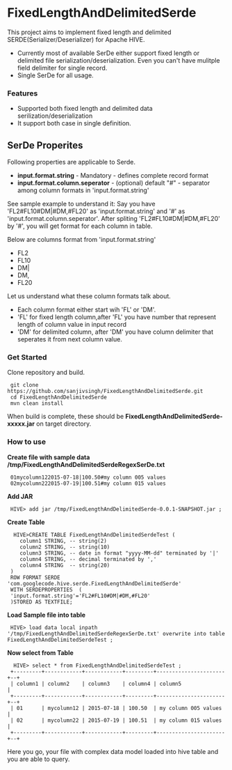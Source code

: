 # FixedLengthAndDelimitedSerde
This project aims to implement fixed length and delimited SERDE(Serializer/Deserializer) for Apache HIVE. 
 - Currently most of available SerDe either support fixed length or delimited file serialization/deserialization. Even you can't have mulitple field delimiter for single record.
 - Single SerDe for all usage.

### Features
- Supported both fixed length and delimited data serilization/deserialization
- It support both case in single definition.

## SerDe Properites 
Following properties are applicable to Serde. 
- **input.format.string** - Mandatory  -  defines complete record format
- **input.format.column.seperator** - (optional) default "#" -  separator among column formats in 'input.format.string'

See sample example to understand it:
Say you have 'FL2#FL10#DM|#DM,#FL20' as 'input.format.string' and '#' as 'input.format.column.seperator'. After spliting 'FL2#FL10#DM|#DM,#FL20' by '#', you will get format for each column in table.

Below are columns format from 'input.format.string'
- FL2
- FL10
- DM|
- DM,
- FL20

Let us understand what these column formats talk about.

- Each column format either start wih 'FL' or 'DM'.
- 'FL' for fixed length column,after 'FL' you have number that represent length of column value in input record
- 'DM' for delimited column, after 'DM' you have column delimiter that seperates it from next column value.

### Get Started

Clone repository and build.

     git clone https://github.com/sanjivsingh/FixedLengthAndDelimitedSerde.git  
     cd FixedLengthAndDelimitedSerde  
     mvn clean install 
 
 When build is complete, these should be **FixedLengthAndDelimitedSerde-xxxxx.jar** on target  directory. 
 
### How to use

**Create file with sample data /tmp/FixedLengthAndDelimitedSerdeRegexSerDe.txt**
 
     01mycolumn122015-07-18|100.50#my column 005 values 
     02mycolumn222015-07-19|100.51#my column 015 values 

**Add JAR**

     HIVE> add jar /tmp/FixedLengthAndDelimitedSerde-0.0.1-SNAPSHOT.jar ;
     
 **Create Table**
      
      HIVE>CREATE TABLE FixedLengthAndDelimitedSerdeTest (
        column1 STRING, -- string(2)
        column2 STRING, -- string(10)
        column3 STRING, -- date in format "yyyy-MM-dd" terminated by '|'
        column4 STRING, -- decimal terminated by ','
        column4 STRING  -- string(20)
     )
     ROW FORMAT SERDE 'com.googlecode.hive.serde.FixedLengthAndDelimitedSerde'
     WITH SERDEPROPERTIES  (
     'input.format.string'='FL2#FL10#DM|#DM,#FL20'
     )STORED AS TEXTFILE;
 
 **Load Sample file into table**
 
     HIVE> load data local inpath '/tmp/FixedLengthAndDelimitedSerdeRegexSerDe.txt' overwrite into table FixedLengthAndDelimitedSerdeTest ;
 
 **Now select from Table**
 
      HIVE> select * from FixedLengthAndDelimitedSerdeTest ;
     +---------+------------+------------+---------+----------------------+--+
     | column1 | column2    | column3    | column4 | column5              | 
     +---------+------------+------------+---------+----------------------+--+
     | 01      | mycolumn12 | 2015-07-18 | 100.50  | my column 005 values |
     | 02      | mycolumn22 | 2015-07-19 | 100.51  | my column 015 values |
     +---------+------------+------------+---------+----------------------+--+

Here you go, your file with complex data model loaded into hive table and you are able to query.
